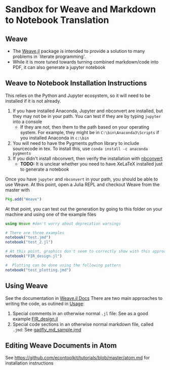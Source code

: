 # Sandbox for Weave and Markdown to Notebook Translation

##  Weave

- The [Weave.jl](https://github.com/mpastell/Weave.jl) package is intended to provide a solution to many problems in `literate programming'.
- While it is more tuned towards turning combined markdown/code into PDF, it can also generate a jupyter notebook

## Weave to Notebook Installation Instructions
 This relies on the Python and Jupyter ecosystem, so it will need to be installed if it is not already.

1. If you have installed Anaconda, Jupyter and nbconvert are installed, but they may not be in your path.  You can test if they are by typing `jupyter` into a console
    - If they are not, then them to the path based on your operating system.  For example, they might be in `C:\bin\Anaconda3\Scripts` if you installed Anaconda in `c:\bin`
1. You will need to have the Pygments python library to include sourcecode in tex.  To install this, use `conda install -c anaconda pygments`
1. If you didn't install nbconvert, then verify the installation with [nbconvert](https://nbconvert.readthedocs.io/en/latest/install.html)
    - **TODO:** It is unclear whether you need to have XeLaTeX installed just to generate a notebook

Once you have `jupyter` and `nbconvert` in your path, you should be able to use Weave.  At this point, open a Julia REPL and checkout Weave from the master with
```julia
Pkg.add("Weave")
```

At that point, you can test out the generation by going to this folder on your machine and using one of the example files
```julia
using Weave #don't worry about deprecation warnings

# There are three examples
notebook("test.jmd")
notebook("test_2.jl")

# At this point, graphics don't seem to correctly show with this approach, but the rest should run.
notebook("FIR_design.jl")

#  Plotting can be done using the following pattern
notebook("test_plotting.jmd")
```

## Using Weave
See the documentation in [Weave.jl Docs](http://weavejl.mpastell.com/stable/)  There are two main approaches to writing the code, as outined in [Usage](http://weavejl.mpastell.com/stable/usage/):

1. Special comments in an otherwise normal `.jl` file:  See  as a good example [FIR_design.jl](https://github.com/mpastell/Weave.jl/blob/master/examples/FIR_design.jl)
1. Special code sections in an otherwise normal markdown file, called `.jmd`:  See  [gadfly_md_sample.jmd](https://raw.githubusercontent.com/mpastell/Weave.jl/master/examples/gadfly_md_sample.jmd)

## Editing Weave Documents in Atom
See https://github.com/econtoolkit/tutorials/blob/master/atom.md for installation instructions
